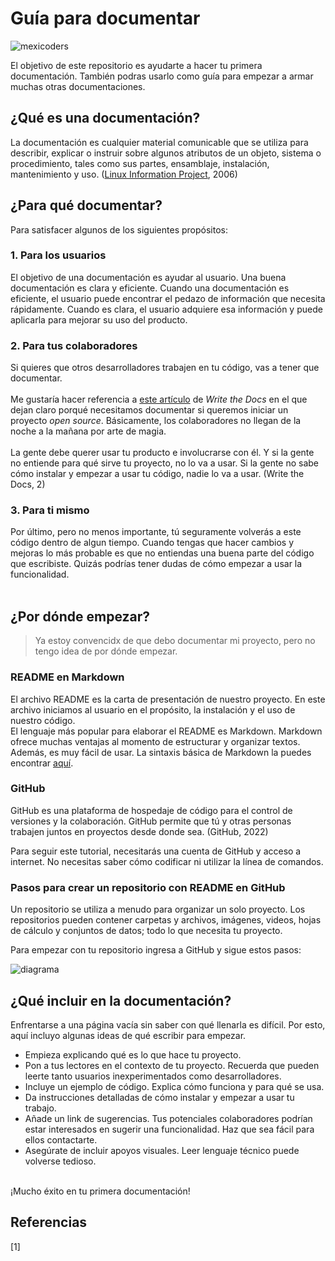 # Guía para documentar

![mexicoders](https://user-images.githubusercontent.com/56322123/160956512-d1c37890-1085-4864-9168-3fa34c5e38f3.png)

El objetivo de este repositorio es ayudarte a hacer tu primera documentación.
También podras usarlo como guía para empezar a armar muchas otras documentaciones.

## ¿Qué es una documentación?

La documentación es cualquier material comunicable que se utiliza para describir, explicar o instruir sobre algunos atributos de un objeto, sistema o procedimiento, tales como sus partes, ensamblaje, instalación, mantenimiento y uso. ([Linux Information Project](http://www.linfo.org/documentation.html), 2006)

## ¿Para qué documentar?
Para satisfacer algunos de los siguientes propósitos:

### 1. Para los usuarios
El objetivo de una documentación es ayudar al usuario. Una buena documentación es clara y eficiente.
Cuando una documentación es eficiente, el usuario puede encontrar el pedazo de información que necesita rápidamente. Cuando es clara, el usuario adquiere esa información y puede aplicarla para mejorar su uso del producto.

### 2. Para tus colaboradores
Si quieres que otros desarrolladores trabajen en tu código, vas a tener que documentar. <br>
<br>
Me gustaría hacer referencia a [este artículo](https://www.writethedocs.org/guide/writing/beginners-guide-to-docs/) de _Write the Docs_ en el que dejan claro porqué necesitamos documentar si queremos iniciar un proyecto _open source_. Básicamente, los colaboradores no llegan de la noche a la mañana por arte de magia.<br><br>
La gente debe querer usar tu producto e involucrarse con él. Y si la gente no entiende para qué sirve tu proyecto, no lo va a usar. Si la gente no sabe cómo instalar y empezar a usar tu código, nadie lo va a usar. (Write the Docs, 2)

### 3. Para ti mismo
Por último, pero no menos importante, tú seguramente volverás a este código dentro de algun tiempo.
Cuando tengas que hacer cambios y mejoras lo más probable es que no entiendas una buena parte del código que escribiste. Quizás podrías tener dudas de cómo empezar a usar la funcionalidad.<br><br>

## ¿Por dónde empezar?
> Ya estoy convencidx de que debo documentar mi proyecto, pero no tengo idea de por dónde empezar.
### README en Markdown
El archivo README es la carta de presentación de nuestro proyecto. En este archivo iniciamos al usuario en el propósito, la instalación y el uso de nuestro código. <br>
El lenguaje más popular para elaborar el README es Markdown. Markdown ofrece muchas ventajas al momento de estructurar y organizar textos. Además, es muy fácil de usar. La sintaxis básica de Markdown la puedes encontrar [aquí](https://www.markdownguide.org/basic-syntax/).

### GitHub
GitHub es una plataforma de hospedaje de código para el control de versiones y la colaboración. GitHub permite que tú y otras personas trabajen juntos en proyectos desde donde sea. (GitHub, 2022)

Para seguir este tutorial, necesitarás una cuenta de GitHub y acceso a internet. No necesitas saber cómo codificar ni utilizar la línea de comandos.

### Pasos para crear un repositorio con README en GitHub
Un repositorio se utiliza a menudo para organizar un solo proyecto. Los repositorios pueden contener carpetas y archivos, imágenes, videos, hojas de cálculo y conjuntos de datos; todo lo que necesita tu proyecto.

Para empezar con tu repositorio ingresa a GitHub y sigue estos pasos:

![diagrama](https://user-images.githubusercontent.com/56322123/160966167-d0b5fcf6-5f8d-423c-a25c-5f41e29565b4.png)

## ¿Qué incluir en la documentación?

Enfrentarse a una página vacía sin saber con qué llenarla es difícil. Por esto, aquí incluyo algunas ideas de qué escribir para empezar.

- Empieza explicando qué es lo que hace tu proyecto.
- Pon a tus lectores en el contexto de tu proyecto. Recuerda que pueden leerte tanto usuarios inexperimentados como desarrolladores.
- Incluye un ejemplo de código. Explica cómo funciona y para qué se usa.
- Da instrucciones detalladas de cómo instalar y empezar a usar tu trabajo.
- Añade un link de sugerencias. Tus potenciales colaboradores podrían estar interesados en sugerir una funcionalidad. Haz que sea fácil para ellos contactarte.
- Asegúrate de incluir apoyos visuales. Leer lenguaje técnico puede volverse tedioso.
<br>
¡Mucho éxito en tu primera documentación!

## Referencias
[1]
